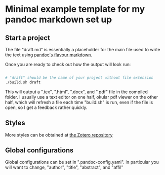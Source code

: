 # Minimal example template for my pandoc markdown set up
## Start a project

The file "draft.md" is essentially a placeholder for the main file used to write
the text using [pandoc's flavour markdown](https://pandoc.org/MANUAL.html#pandocs-markdown).

Once you are ready to check out how the output will look run:

```sh

# "draft" should be the name of your project without file extension
./build.sh draft

```

This will output a ".tex", ".html", ".docx", and ".pdf" file in the compiled
folder. I usually use a text editor on one half, okular pdf viewer on the other
half, which will refresh a file each time "build.sh" is run, even if the file is
open, so I get a feedback rather quickly.

## Styles
More styles can be obtained at [the Zotero repository](https://www.zotero.org/styles)

## Global configurations

Global configurations can be set in ".pandoc-config.yaml". In particular you
will want to change, "author", "title", "abstract", and "affil"
